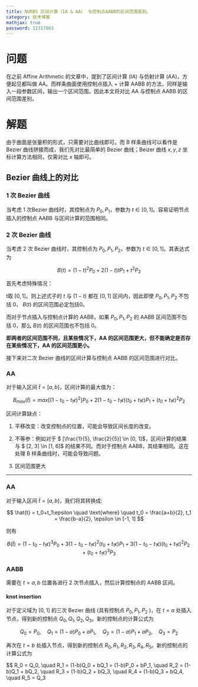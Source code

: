```yaml
---
title: NURBS 区间计算（IA & AA） 与控制点AABB的区间范围差别。
category: 技术博客
mathjax: true
password: 12317003
---
```


# 问题

在之前 Affine Arithmetic 的文章中，提到了区间计算 (IA) 与仿射计算 (AA)，方便起见都叫做 AA。而样条曲面使用控制点插入 + 计算 AABB 的方法，同样是输入一段参数区间，输出一个区间范围。因此本文将对比 AA 与控制点 AABB 的区间范围差别。

# 解题

由于曲面是张量积的形式，只需要对比曲线即可。而 B 样条曲线可以看作是 Bezier 曲线拼接而成，我们先对比最简单的 Bezier 曲线；Beizer 曲线 $x,y,z$ 坐标计算方法相同，仅需对比 $x$ 轴即可。

## Bezier 曲线上的对比

### 1 次 Bezier 曲线

当考虑 1 次Bezier 曲线时，其控制点为 $P_0, P_1$，参数为 $t \in [0, 1]$。容易证明节点插入的控制点 AABB 与区间计算的范围相同。

### 2 次 Bezier 曲线

当考虑 2 次 Bezier 曲线时，其控制点为 $P_0, P_1, P_2$，参数为 $t \in [0, 1]$。其表达式为

$$
B(t) = (1-t)^2 P_0 + 2(1-t)t P_1 + t^2 P_2
$$


首先考虑特殊情况：

t取 $[0, 1]$。则上述式子的 $t$ 与 $(1-t)$ 都在 $[0, 1]$ 区间内，因此即使 $P_0, P_1, P_2$ 不包括 0， $B(t)$ 的区间范围必定包括0。

而对于节点插入与控制点计算的 AABB，如果 $P_0, P_1, P_2$ 的 AABB 区间范围不包括 0，那么 $B(t)$ 的区间范围也不包括 0。

**即两者的区间范围不同，且某些情况下，AA 的区间范围更大，但不能确定是否存在某些情况下，AA 的区间范围更小。**

接下来对二次 Bezier 曲线的区间计算与控制点 AABB 的区间范围进行对比。

### AA

对于输入区间 $\hat{t} = [a, b]$，区间计算的最大值为：

$$
B_{max}(\hat{t}) = max[(1-t_0-t_1\epsilon)^2] P_0 + 2(1-t_0-t_1\epsilon)(t_0+t_1\epsilon) P_1 + (t_0+t_1\epsilon)^2 P_2
$$

区间计算缺点：

1. 平移改变：改变控制点的位置，可能会导致区间长度的改变。

2. 不等参：例如对于 $ [\frac{1}{5}, \frac{2}{5}] \in [0, 1]$，区间计算的结果与 $ [2, 3] \in [1, 6]$ 的结果不同。而对于控制点 AABB，其结果相同。这在处理 B 样条曲线时，可能会导致问题。

3. 区间范围更大

----

### AA

对于输入区间 $\hat{t} = [a, b]$，我们将其转换成:

 $$
 \hat{t} = t_0+t_1\epsilon \quad \text{where} \quad t_0 = \frac{a+b}{2}, t_1 = \frac{b-a}{2}, \epsilon \in [-1, 1]
 $$

则有

$$
B(\hat{t}) = (1-t_0-t_1\epsilon)^3 P_0 + 3(1-t_0-t_1\epsilon)^2 (t_0+t_1\epsilon) P_1 + 3(1-t_0-t_1\epsilon) (t_0+t_1\epsilon)^2 P_2 + (t_0+t_1\epsilon)^3 P_3
$$

### AABB

需要在 $t=a,b$ 位置各进行 2 次节点插入，然后计算控制点的 AABB 区间。

#### knot insertion

对于定义域为 $[0, 1]$ 的三次 Bezier 曲线 (具有控制点 $P_0,P_1,P_2$ )，在 $t=a$ 处插入节点，得到新的控制点 $Q_0, Q_1, Q_2, Q_3$。新的控制点的计算公式为

$$
Q_0 = P_0, \quad Q_1 = (1-a)P_0 + aP_1, \quad Q_2 = (1-a)P_1 + aP_2, \quad Q_3 = P_2
$$

再次在 $t=b$ 处插入节点，得到新的控制点 $R_0, R_1, R_2, R_3, R_4, R_5$。新的控制点的计算公式为

$$
R_0 = Q_0, \quad R_1 = (1-b)Q_0 + bQ_1 = (1-b)P_0 + bP_1, \quad R_2 = (1-b)Q_1 + bQ_2, \quad R_3 = (1-b)Q_2 + bQ_3, \quad R_4 = (1-b)Q_3 + bQ_4, \quad R_5 = Q_3